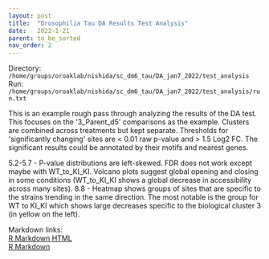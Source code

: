 ```yaml
---
layout: post
title:  "Drosophilia Tau DA Results Test Analysis"
date:   2022-1-21
parent: to_be_sorted
nav_order: 2
---
```


Directory: `/home/groups/oroaklab/nishida/sc_dm6_tau/DA_jan7_2022/test_analysis`
<br>Run: `/home/groups/oroaklab/nishida/sc_dm6_tau/DA_jan7_2022/test_analysis/run.txt`

This is an example rough pass through analyzing the results of the DA test. This focuses on the '3_Parent_d5' comparisons as the example. Clusters are combined across treatments but kept separate. Thresholds for 'significantly changing' sites are < 0.01 raw p-value and > 1.5 Log2 FC. The significant results could be annotated by their motifs and nearest genes.

5.2-5.7 - P-value distributions are left-skewed. FDR does not work except maybe with WT_to_KI_KI. Volcano plots suggest global opening and closing in some conditions (WT_to_KI_KI shows a global decrease in accessibility across many sites).
8.8 - Heatmap shows groups of sites that are specific to the strains trending in the same direction. The most notable is the group for WT to KI_KI which shows large decreases specific to the biological cluster 3 (in yellow on the left).

Markdown links:
<br>[R Markdown HTML](https://www.dropbox.com/s/2vbwjy5j27zohi0/dm6_test_da.html?dl=0)
<br>[R Markdown](https://www.dropbox.com/s/an2v1ngucr8nqlt/dm6_test_da.Rmd?dl=0)